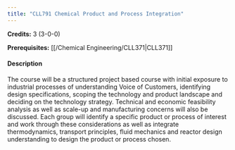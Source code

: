 ```yaml
---
title: "CLL791 Chemical Product and Process Integration"
---
```

**Credits:** 3 (3-0-0)

**Prerequisites:** [[/Chemical Engineering/CLL371|CLL371]]

#### Description
The course will be a structured project based course with initial exposure to industrial processes of understanding Voice of Customers, identifying design specifications, scoping the technology and product landscape and deciding on the technology strategy. Technical and economic feasibility analysis as well as scale-up and manufacturing concerns will also be discussed. Each group will identify a specific product or process of interest and work through these considerations as well as integrate thermodynamics, transport principles, fluid mechanics and reactor design understanding to design the product or process chosen.